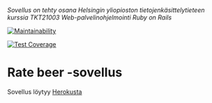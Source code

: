 *Sovellus on tehty osana Helsingin yliopioston tietojenkäsittelytieteen kurssia TKT21003 Web-palvelinohjelmointi Ruby on Rails*

[![Maintainability](https://api.codeclimate.com/v1/badges/bd26d9d256ca8deee4e6/maintainability)](https://codeclimate.com/github/kerkkanen/ratebeer/maintainability)

[![Test Coverage](https://api.codeclimate.com/v1/badges/bd26d9d256ca8deee4e6/test_coverage)](https://codeclimate.com/github/kerkkanen/ratebeer/test_coverage)

# Rate beer -sovellus

Sovellus löytyy [Herokusta](https://still-sea-33833.herokuapp.com/breweries)
